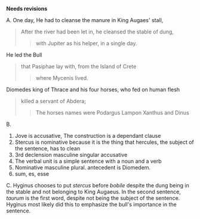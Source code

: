 **Needs revisions**

A.
One day, He had to cleanse the manure in King Augaes' stall,
>After the river had been let in,
>he cleansed the stable of dung, 
>>with Jupiter as his helper,
>in a single day. 
 
He led the Bull
>that Pasiphae lay with,
from the Island of Crete
>>where Mycenis lived.

Diomedes king of Thrace and his four horses, who fed on human flesh
>killed a servant of Abdera;
>>The horses names were Podargus Lampon Xanthus and Dinus

B.
1. Jove is accusative, The construction is a dependant clause
2. Stercus is nominative because it is the thing that hercules, the subject of the sentence, has to clean
3. 3rd declension masculine singular accusative
4. The verbal unit is a simple sentence with a noun and a verb
5. Nominative masculine plural. antecedent is Diomedem.
6. sum, es, esse

C. Hyginus chooses to put *stercus* before *bobile* despite the dung being in the stable and not belonging to King Augaeus. In the second sentence, *taurum* is the first word, despite not being the subject of the sentence. Hyginus most likely did this to emphasize the bull's importance in the sentence. 

